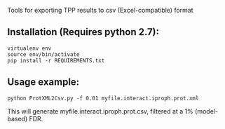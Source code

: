 Tools for exporting TPP results to csv (Excel-compatible) format

## Installation (Requires python 2.7):
    virtualenv env
    source env/bin/activate
	pip install -r REQUIREMENTS.txt

## Usage example:
    python ProtXML2Csv.py -f 0.01 myfile.interact.iproph.prot.xml

This will generate myfile.interact.iproph.prot.csv, filtered at a 1% (model-based) FDR.
